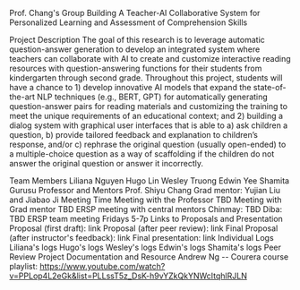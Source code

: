 Prof. Chang's Group
Building A Teacher-AI Collaborative System for Personalized Learning and Assessment of Comprehension Skills

Project Description
The goal of this research is to leverage automatic question-answer generation to develop an integrated system where teachers can collaborate with AI to create and customize interactive reading resources with question-answering functions for their students from kindergarten through second grade. Throughout this project, students will have a chance to 1) develop innovative AI models that expand the state-of-the-art NLP techniques (e.g., BERT, GPT) for automatically generating question-answer pairs for reading materials and customizing the training to meet the unique requirements of an educational context; and 2) building a dialog system with graphical user interfaces that is able to a) ask children a question, b) provide tailored feedback and explanation to children’s response, and/or c) rephrase the original question (usually open-ended) to a multiple-choice question as a way of scaffolding if the children do not answer the original question or answer it incorrectly.

Team Members
Liliana Nguyen
Hugo Lin
Wesley Truong
Edwin Yee
Shamita Gurusu
Professor and Mentors
Prof. Shiyu Chang
Grad mentor: Yujian Liu and Jiabao Ji
Meeting Time
Meeting with the Professor
TBD
Meeting with Grad mentor
TBD
ERSP meeting with central mentors
Chinmay: TBD
Diba: TBD
ERSP team meeting
Fridays 5-7p
Links to Proposals and Presentation
Proposal (first draft): link
Proposal (after peer review): link
Final Proposal (after instructor's feedback): link
Final presentation: link
Individual Logs
Liliana's logs
Hugo's logs
Wesley's logs
Edwin's logs
Shamita's logs
Peer Review
Project Documentation and Resource
Andrew Ng -- Courera course playlist: https://www.youtube.com/watch?v=PPLop4L2eGk&list=PLLssT5z_DsK-h9vYZkQkYNWcItqhlRJLN
